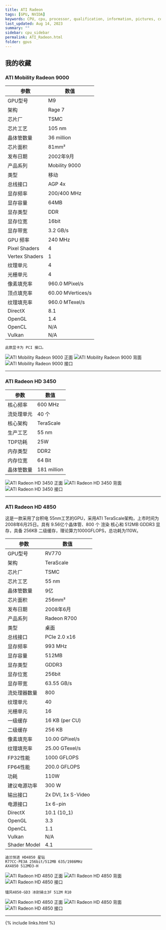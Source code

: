 ```yaml
---
title: ATI Radeon
tags: [GPU, NVIDA]
keywords: CPU, cpu, processor, qualification, information, pictures, core, frequency, chip packaging, packaging, cpu info, x86, collection, amd, cyrix, harris, ibm, idt, iit, intel, motorola, nec, sgs, sgs-thomson, siemens, ST, signetics, mhs, ti, texas instruments, ulsi, umc, weitek, zilog, 3002, 4004, 4040, 8008, 808x, 8085, 8088, 8086, 80188, 80186, 80286, 286, 80386, 386, i386, Am386, 386sx, 386dx, 486, i486, 586, 486sx, 486dx, overdrive, 487, pentium, 586, 5x86, 386dlc, 386slc, 486dx2, mmx, ppro, pentium-pro, pro, athlon, duron, z80, dirk oppelt, dirk, oppelt, engineering, sample, samples, NVIDIA, GeForce, GPU
last_updated: Aug 14, 2023
summary: ""
sidebar: cpu_sidebar
permalink: ATI_Radeon.html
folder: gpus
---
```


## 我的收藏

### ATI Mobility Radeon 9000

| 参数 | 数值 |
| ------ | ------ |
| GPU型号 | M9 |
| 架构 | Rage 7 |
| 芯片厂 | TSMC |
| 芯片工艺 | 105 nm |
| 晶体管数量 | 36 million |
| 芯片面积 | 81mm² |
| 发布日期 | 2002年9月 |
| 产品系列 | Mobility 9000 |
| 类型 | 移动 |
| 总线接口 | AGP 4x |
| 显存频率 | 200/400 MHz |
| 显存容量 | 64MB |
| 显存类型 | DDR |
| 显存位宽 | 16bit |
| 显存带宽 | 3.2 GB/s |
| GPU 频率 | 240 MHz |
| Pixel Shaders | 4 |
| Vertex Shaders | 1 |
| 纹理单元 | 4 |
| 光栅单元 | 4 |
| 像素填充率 | 960.0 MPixel/s |
| 顶点填充率 | 60.00 MVertices/s |
| 纹理填充率 | 960.0 MTexel/s |
| DirectX | 8.1 |
| OpenGL | 1.4 |
| OpenCL | N/A |
| Vulkan | N/A |

```
此款显卡为 PCI 接口。
```

![ATI Mobility Radeon 9000 正面](/images/gpus/ATI/ATI_Mobility_Radeon_9000_(64M)_1.jpg)
![ATI Mobility Radeon 9000 背面](/images/gpus/ATI/ATI_Mobility_Radeon_9000_(64M)_2.jpg)
![ATI Mobility Radeon 9000 接口](/images/gpus/ATI/ATI_Mobility_Radeon_9000_(64M)_3.jpg)

---------

### ATI Radeon HD 3450

| 参数 | 数值 |
| ------ | ------ |
| 核心频率 | 600 MHz |
| 流处理单元 | 40 个 |
| 核心架构 | TeraScale |
| 生产工艺 | 55 nm |
| TDP功耗 | 25W |
| 内存类型 | DDR2 |
| 内存位宽 | 64 Bit |
| 晶体管数量 | 181 million |

![ATI Radeon HD 3450 正面](/images/gpus/ATI/ATI_Radeon_HD_3450_(256M)_1.jpg)
![ATI Radeon HD 3450 背面](/images/gpus/ATI/ATI_Radeon_HD_3450_(256M)_2.jpg)
![ATI Radeon HD 3450 接口](/images/gpus/ATI/ATI_Radeon_HD_3450_(256M)_3.jpg)

---------

### ATI Radeon HD 4850

这是一款采用了台积电 55nm工艺的GPU，采用ATI TeraScale架构，上市时间为2008年6月25日。具有 9.56亿个晶体管、800 个 渲染 核心和 512MB GDDR3 显存，具备 256KB 二级缓存，理论算力1000GFLOPS，总功耗为110W。

| 参数 | 数值 |
| ------ | ------ |
| GPU型号 | RV770 |
| 架构 | TeraScale |
| 芯片厂 | TSMC |
| 芯片工艺 | 55 nm |
| 晶体管数量 | 9亿 |
| 芯片面积 | 256mm² |
| 发布日期 | 2008年6月 |
| 产品系列 | Radeon R700 |
| 类型 | 桌面 |
| 总线接口 | PCIe 2.0 x16 |
| 显存频率 | 993 MHz |
| 显存容量 | 512MB |
| 显存类型 | GDDR3 |
| 显存位宽 | 256bit |
| 显存带宽 | 63.55 GB/s |
| 流处理器数量 | 800 |
| 纹理单元 | 40 |
| 光栅单元 | 16 |
| 一级缓存 | 16 KB (per CU) |
| 二级缓存 | 256 KB |
| 像素填充率 | 10.00 GPixel/s |
| 纹理填充率 | 25.00 GTexel/s |
| FP32性能 | 1000 GFLOPS |
| FP64性能 | 200.0 GFLOPS |
| 功耗 | 110W |
| 建议电源功率 | 300 W |
| 输出接口 | 2x DVI, 1x S-Video |
| 电源接口 | 1x 6-pin |
| DirectX | 10.1 (10_1) |
| OpenGL | 3.3 |
| OpenCL | 1.1 |
| Vulkan | N/A |
| Shader Model | 4.1 |

```
迪兰恒进 HD4850 星钻
R77CC-PE3A 256bit/512MB 635/1986MHz
AX4850 512MD3-H
```

![ATI Radeon HD 4850 正面](/images/gpus/ATI/ATI_Radeon_HD_4850_(AX4850_512MD3-H)_1.jpg)
![ATI Radeon HD 4850 背面](/images/gpus/ATI/ATI_Radeon_HD_4850_(AX4850_512MD3-H)_2.jpg)
![ATI Radeon HD 4850 接口](/images/gpus/ATI/ATI_Radeon_HD_4850_(AX4850_512MD3-H)_3.jpg)

```
镭风4850-GD3 冰封骑士3F 512M R10
```

![ATI Radeon HD 4850 正面](/images/gpus/ATI/ATI_Radeon_HD_4850_(镭风4850-GD3冰封骑士3F_512M_R10)_1.jpg)
![ATI Radeon HD 4850 背面](/images/gpus/ATI/ATI_Radeon_HD_4850_(镭风4850-GD3冰封骑士3F_512M_R10)_1.jpg)
![ATI Radeon HD 4850 接口](/images/gpus/ATI/ATI_Radeon_HD_4850_(镭风4850-GD3冰封骑士3F_512M_R10)_1.jpg)

---------

{% include links.html %}
